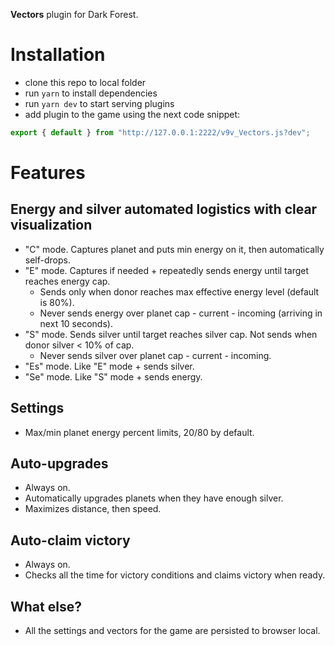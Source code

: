 **Vectors** plugin for Dark Forest.

# Installation

- clone this repo to local folder
- run `yarn` to install dependencies
- run `yarn dev` to start serving plugins
- add plugin to the game using the next code snippet:

```js
export { default } from "http://127.0.0.1:2222/v9v_Vectors.js?dev";
```

# Features

## Energy and silver automated logistics with clear visualization

- "C" mode. Captures planet and puts min energy on it, then automatically self-drops.
- "E" mode. Captures if needed + repeatedly sends energy until target reaches energy cap.
  - Sends only when donor reaches max effective energy level (default is 80%).
  - Never sends energy over planet cap - current - incoming (arriving in next 10 seconds).
- "S" mode. Sends silver until target reaches silver cap. Not sends when donor silver < 10% of cap.
  - Never sends silver over planet cap - current - incoming.
- "Es" mode. Like "E" mode + sends silver.
- "Se" mode. Like "S" mode + sends energy.

## Settings

- Max/min planet energy percent limits, 20/80 by default.

## Auto-upgrades

- Always on.
- Automatically upgrades planets when they have enough silver.
- Maximizes distance, then speed.

## Auto-claim victory

- Always on.
- Checks all the time for victory conditions and claims victory when ready.

## What else?

- All the settings and vectors for the game are persisted to browser local.
